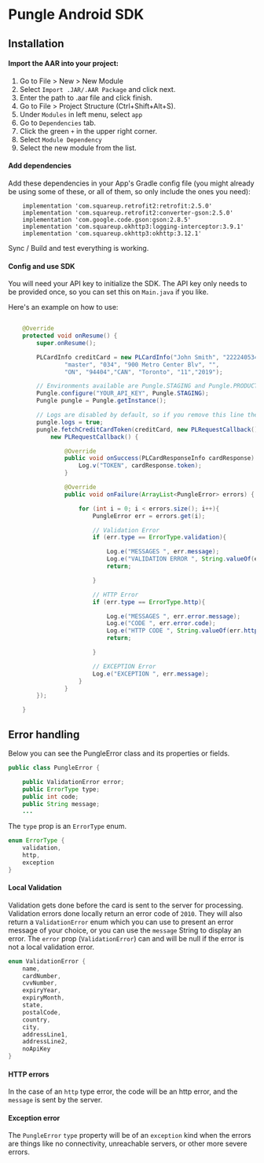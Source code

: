 # Pungle Android SDK

## Installation

#### Import the AAR into your project:

1. Go to File > New > New Module
2. Select `Import .JAR/.AAR Package` and click next.
3. Enter the path to .aar file and click finish.
4. Go to File > Project Structure (Ctrl+Shift+Alt+S).
5. Under `Modules` in left menu, select `app`
6. Go to `Dependencies` tab.
7. Click the green `+` in the upper right corner.
8. Select `Module Dependency`
9. Select the new module from the list.

#### Add dependencies
Add these dependencies in your App's Gradle config file (you might already be using some of these, or all of them, so only include the ones you need):

```
    implementation 'com.squareup.retrofit2:retrofit:2.5.0'
    implementation 'com.squareup.retrofit2:converter-gson:2.5.0'
    implementation 'com.google.code.gson:gson:2.8.5'
    implementation 'com.squareup.okhttp3:logging-interceptor:3.9.1'
    implementation 'com.squareup.okhttp3:okhttp:3.12.1'
```

Sync / Build and test everything is working.

#### Config and use SDK
You will need your API key to initialize the SDK. The API key only needs to be provided once, so you can set this on `Main.java` if you like.

Here's an example on how to use:

```java

    @Override
    protected void onResume() {
        super.onResume();

        PLCardInfo creditCard = new PLCardInfo("John Smith", "2222405343248877",
                "master", "034", "900 Metro Center Blv", "",
                "ON", "94404","CAN", "Toronto", "11","2019");

        // Environments available are Pungle.STAGING and Pungle.PRODUCTION
        Pungle.configure("YOUR_API_KEY", Pungle.STAGING);
        Pungle pungle = Pungle.getInstance();

        // Logs are disabled by default, so if you remove this line there'll be no http logs.
        pungle.logs = true;
        pungle.fetchCreditCardToken(creditCard, new PLRequestCallback() {
            new PLRequestCallback() {

                @Override
                public void onSuccess(PLCardResponseInfo cardResponse) {
                    Log.v("TOKEN", cardResponse.token);
                }

                @Override
                public void onFailure(ArrayList<PungleError> errors) {

                    for (int i = 0; i < errors.size(); i++){
                        PungleError err = errors.get(i);

                        // Validation Error
                        if (err.type == ErrorType.validation){

                            Log.e("MESSAGES ", err.message);
                            Log.e("VALIDATION ERROR ", String.valueOf(err.error));
                            return;

                        }

                        // HTTP Error
                        if (err.type == ErrorType.http){

                            Log.e("MESSAGES ", err.error.message);
                            Log.e("CODE ", err.error.code);
                            Log.e("HTTP CODE ", String.valueOf(err.httpCode));
                            return;

                        }

                        // EXCEPTION Error
                        Log.e("EXCEPTION ", err.message);
                    }
                }
        });

    }

```

## Error handling

Below you can see the PungleError class and its properties or fields.

```java
public class PungleError {

    public ValidationError error;
    public ErrorType type;
    public int code;
    public String message;
    ...
```

The `type` prop is an `ErrorType` enum.

```java
enum ErrorType {
    validation,
    http,
    exception
}
```

#### Local Validation

Validation gets done before the card is sent to the server for processing. Validation errors done locally return an error code of `2010`. They will also return a `ValidationError` enum which you can use to present an error message of your choice, or you can use the `message` String to display an error. The `error` prop (`ValidationError`) can and will be null if the error is not a local validation error.

```java
enum ValidationError {
    name,
    cardNumber,
    cvvNumber,
    expiryYear,
    expiryMonth,
    state,
    postalCode,
    country,
    city,
    addressLine1,
    addressLine2,
    noApiKey
}
```

#### HTTP errors

In the case of an `http` type error, the code will be an http error, and the `message` is sent by the server.

#### Exception error

The `PungleError` `type` property will be of an `exception` kind when the errors are things like no connectivity, unreachable servers, or other more severe errors.


